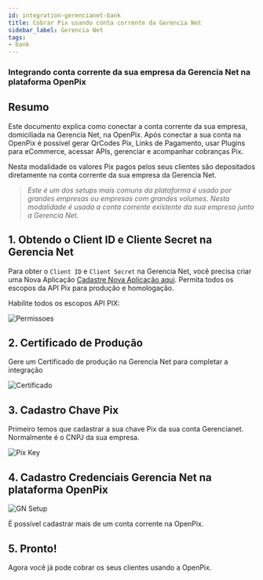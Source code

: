 ```yaml
---
id: integration-gerencianet-bank
title: Cobrar Pix usando conta corrente da Gerencia Net
sidebar_label: Gerencia Net
tags:
- bank
---
```


### Integrando conta corrente da sua empresa da Gerencia Net na plataforma OpenPix

## Resumo

Este documento explica como conectar a conta corrente da sua empresa, domiciliada na Gerencia Net, na OpenPix. Após conectar a sua conta na OpenPix é possível gerar QrCodes Pix, Links de Pagamento, usar Plugins para eCommerce, acessar APIs, gerenciar e acompanhar cobranças Pix.

Nesta modalidade os valores Pix pagos pelos seus clientes são depositados diretamente na conta corrente da sua empresa da Gerencia Net.

> *Este é um dos setups mais comuns da plataforma é usado por grandes empresas ou empresas com grandes volumes.* 
*Nesta modalidade é usada a conta corrente existente da sua empresa junto a Gerencia Net.*

## 1. Obtendo o Client ID e Cliente Secret na Gerencia Net

Para obter o `Client ID` e `Client Secret` na Gerencia Net, você precisa criar uma Nova Aplicação [Cadastre Nova Aplicação aqui](https://sistema.gerencianet.com.br/api/minhas-aplicacoes/nova-aplicacao). Permita todos os escopos da API Pix para produção e homologação.

Habilite todos os escopos API PIX:

![Permissoes](/img/integrations/gn-permisions.png)

## 2. Certificado de Produção

Gere um Certificado de produção na Gerencia Net para completar a integração

![Certificado](/img/integrations/gn-certificado.png)

## 3. Cadastro Chave Pix

Primeiro temos que cadastrar a sua chave Pix da sua conta Gerencianet. Normalmente é o CNPJ da sua empresa.

![Pix Key](/img/integrations/pix-key.png)

## 4. Cadastro Credenciais Gerencia Net na plataforma OpenPix

![GN Setup](/img/integrations/gn-setup.png)

É possível cadastrar mais de um conta corrente na OpenPix.

## 5. Pronto!

Agora você já pode cobrar os seus clientes usando a OpenPix.

